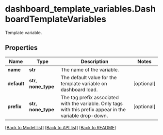# dashboard_template_variables.DashboardTemplateVariables

Template variable.
## Properties
Name | Type | Description | Notes
------------ | ------------- | ------------- | -------------
**name** | **str** | The name of the variable. | 
**default** | **str, none_type** | The default value for the template variable on dashboard load. | [optional] 
**prefix** | **str, none_type** | The tag prefix associated with the variable. Only tags with this prefix appear in the variable drop-down. | [optional] 

[[Back to Model list]](README.md#documentation-for-models) [[Back to API list]](README.md#documentation-for-api-endpoints) [[Back to README]](README.md)


